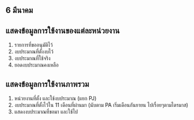 ## 6 มีนาคม

## แสดงข้อมูลการใช้งานของแต่ละหน่วยงาน
1. รายการที่ขออนุมัติไว้
2. งบประมาณที่ตั้งงบไว้
3. งบประมาณที่ใช้จริง
4. ยอดงบประมาณคงเหลือ

## แสดงข้อมูลการใช้งานภาพรวม
1. หน่วยงานที่ตั้ง และใช้งบประมาณ (แยก PJ)
2. งบประมาณที่ตั้งไว้ใน 11 เดือนที่ผ่านมา (นับตาม PA เริ่มเดือนกันยายน ไปเรื่อยๆตามไตรมาส)
3. แสดงงบประมาณที่ขอมา และใช้ไป